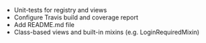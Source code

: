 * Unit-tests for registry and views
* Configure Travis build and coverage report
* Add README.md file
* Class-based views and built-in mixins (e.g. LoginRequiredMixin)
